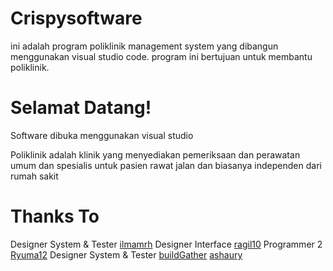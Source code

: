 # Crispysoftware

ini adalah program poliklinik management system yang dibangun menggunakan visual studio code. program ini bertujuan untuk membantu poliklinik.
# Selamat Datang!

Software dibuka menggunakan visual studio 

Poliklinik adalah klinik yang menyediakan pemeriksaan dan perawatan umum dan spesialis untuk pasien rawat jalan dan biasanya independen dari rumah sakit

# Thanks To
Designer System & Tester [ilmamrh](https://github.com/ilmamrh)
Designer Interface [ragil10](https://github.com/ragil10)
Programmer 2 [Ryuma12](https://github.com/Ryuma12)
Designer System & Tester [buildGather](https://github.com/buildGather)
[ashaury](https://github.com/ashaury)
